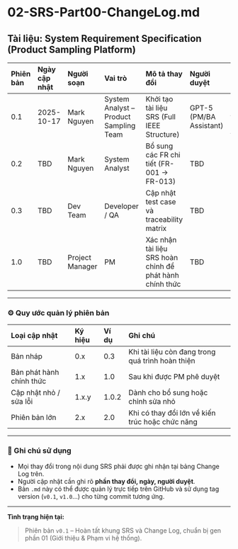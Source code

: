 # 02-SRS-Part00-ChangeLog.md  
## Tài liệu: System Requirement Specification (Product Sampling Platform)

| Phiên bản | Ngày cập nhật | Người soạn | Vai trò | Mô tả thay đổi | Người duyệt | Ghi chú |
|:-----------|:---------------|:-------------|:---------|:----------------|:--------------|:---------|
| 0.1 | 2025-10-17 | Mark Nguyen | System Analyst – Product Sampling Team | Khởi tạo tài liệu SRS (Full IEEE Structure) | GPT-5 (PM/BA Assistant) | Bản khởi tạo đầu tiên |
| 0.2 | TBD | Mark Nguyen | System Analyst | Bổ sung các FR chi tiết (FR-001 → FR-013) | TBD |  |
| 0.3 | TBD | Dev Team | Developer / QA | Cập nhật test case và traceability matrix | TBD |  |
| 1.0 | TBD | Project Manager | PM | Xác nhận tài liệu SRS hoàn chỉnh để phát hành chính thức | TBD |  |

---

### ⚙️ Quy ước quản lý phiên bản

| Loại cập nhật | Ký hiệu | Ví dụ | Ghi chú |
|:---------------|:----------|:--------|:---------|
| Bản nháp | 0.x | 0.3 | Khi tài liệu còn đang trong quá trình hoàn thiện |
| Bản phát hành chính thức | 1.x | 1.0 | Sau khi được PM phê duyệt |
| Cập nhật nhỏ / sửa lỗi | 1.x.y | 1.0.2 | Dành cho bổ sung hoặc chỉnh sửa nhỏ |
| Phiên bản lớn | 2.x | 2.0 | Khi có thay đổi lớn về kiến trúc hoặc chức năng |

---

### 📌 Ghi chú sử dụng

- Mọi thay đổi trong nội dung SRS phải được ghi nhận tại bảng Change Log trên.  
- Người cập nhật cần ghi rõ **phần thay đổi, ngày, người duyệt**.  
- Bản `.md` này có thể được quản lý trực tiếp trên GitHub và sử dụng tag version (`v0.1`, `v1.0`...) cho từng commit tương ứng.

---

**Tình trạng hiện tại:**  
> Phiên bản `v0.1` – Hoàn tất khung SRS và Change Log, chuẩn bị gen phần 01 (Giới thiệu & Phạm vi hệ thống).
